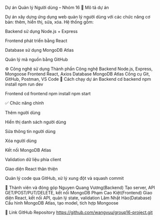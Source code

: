 Dự án Quản lý Người dùng – Nhóm 16
📌 Mô tả dự án

Dự án xây dựng ứng dụng web quản lý người dùng với các chức năng cơ bản: thêm, hiển thị, sửa, xóa. Hệ thống gồm:

Backend sử dụng Node.js + Express

Frontend phát triển bằng React

Database sử dụng MongoDB Atlas

Quản lý mã nguồn bằng GitHub

⚙️ Công nghệ sử dụng
Thành phần	Công nghệ
Backend	Node.js, Express, Mongoose
Frontend	React, Axios
Database	MongoDB Atlas
Công cụ	Git, GitHub, Postman, VS Code
🚀 Cách chạy dự án
Backend
cd backend
npm install
npm run dev

Frontend
cd frontend
npm install
npm start



✅ Chức năng chính

 Thêm người dùng

 Hiển thị danh sách người dùng

 Sửa thông tin người dùng

 Xóa người dùng

 Kết nối MongoDB Atlas

 Validation dữ liệu phía client

 Giao diện React thân thiện

 Quản lý code qua GitHub, xử lý xung đột và squash commit

👥 Thành viên và đóng góp
Nguyen Quang Vương(Backend)	Tạo server, API GET/POST/PUT/DELETE, kết nối MongoDB
Phạm Cao Kiệt(Frontend)	Giao diện React, kết nối API, quản lý state, validation
Lâm Nhật Hào(Database)	Cấu hình MongoDB Atlas, tạo model, tích hợp Mongoose

🔗 Link GitHub Repository
https://github.com/wangvuu/group16-project.git
